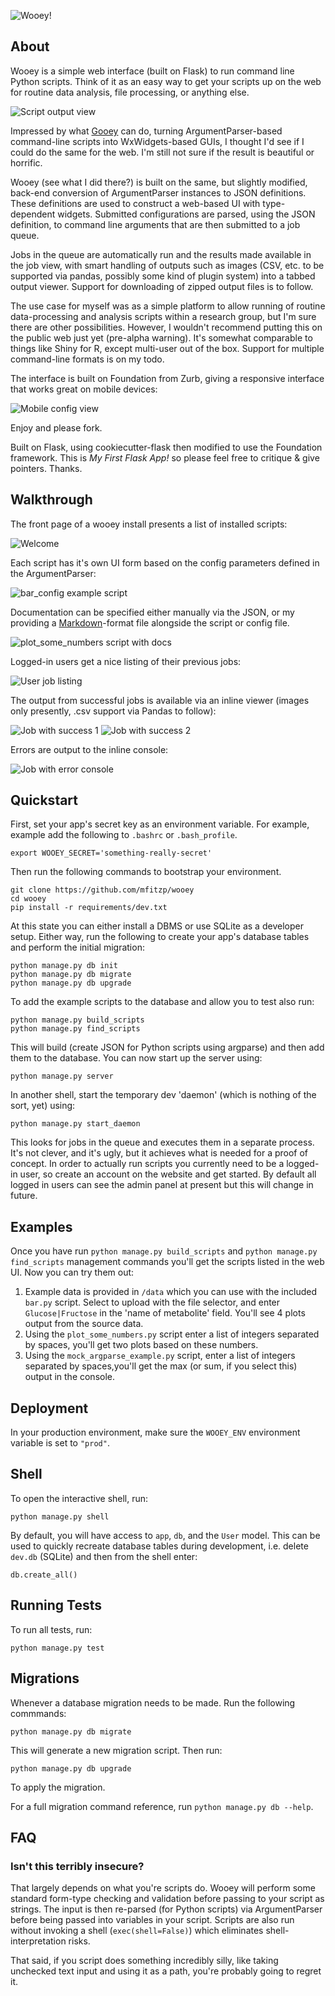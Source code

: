 ![Wooey!](wooey-banner.png)

## About

Wooey is a simple web interface (built on Flask) to run command line Python scripts. Think of it as an easy way to get
your scripts up on the web for routine data analysis, file processing, or anything else.

![Script output view](large-view-output.png)

Impressed by what [Gooey](https://github.com/chriskiehl/Gooey) can do, turning ArgumentParser-based command-line scripts
into WxWidgets-based GUIs, I thought
I'd see if I could do the same for the web. I'm still not sure if the result is beautiful or horrific.

Wooey (see what I did there?) is built on the same, but slightly modified, back-end conversion of ArgumentParser
instances to JSON definitions. These definitions are used to construct a web-based UI with type-dependent widgets.
Submitted configurations are parsed, using the JSON definition, to command line arguments that are then submitted to a job queue.

Jobs in the queue are automatically run and the results made available in the job view, with smart handling of outputs
such as images (CSV, etc. to be supported via pandas, possibly some kind of plugin system) into a tabbed output viewer.
Support for downloading of zipped output files is to follow.

The use case for myself was as a simple platform to allow running of routine data-processing and analysis scripts
within a research group, but I'm sure there are other possibilities. However, I wouldn't recommend putting this
on the public web just yet (pre-alpha warning). It's somewhat comparable to things like Shiny for R, except multi-user
out of the box. Support for multiple command-line formats is on my todo.

The interface is built on Foundation from Zurb, giving a responsive interface that works great on mobile devices:

![Mobile config view](mobile-view-config.png)


Enjoy and please fork.

Built on Flask, using cookiecutter-flask then modified to use the Foundation framework. This is *My First Flask App!*
so please feel free to critique & give pointers. Thanks.


## Walkthrough

The front page of a wooey install presents a list of installed scripts:

![Welcome](welcome_to_wooey.png)

Each script has it's own UI form based on the config parameters defined in the ArgumentParser:

![bar_config example script](bar_config.png)

Documentation can be specified either manually via the JSON, or my providing a
[Markdown](http://en.wikipedia.org/wiki/Markdown)-format file alongside the script or config file.

![plot_some_numbers script with docs](plot_some_numbers_with_documentation.png)

Logged-in users get a nice listing of their previous jobs:

![User job listing](user_job_list.png)

The output from successful jobs is available via an inline viewer (images only presently, .csv support via Pandas to follow):

![Job with success 1](job_success_1.png)
![Job with success 2](job_success_2.png)

Errors are output to the inline console:

![Job with error console](job_with_error.png)



## Quickstart

First, set your app's secret key as an environment variable. For example, example add the following to ``.bashrc`` or ``.bash_profile``.


    export WOOEY_SECRET='something-really-secret'


Then run the following commands to bootstrap your environment.


    git clone https://github.com/mfitzp/wooey
    cd wooey
    pip install -r requirements/dev.txt

At this state you can either install a DBMS or use SQLite as a developer setup.
Either way, run the following to create your app's database tables and perform the initial migration:

    python manage.py db init
    python manage.py db migrate
    python manage.py db upgrade

To add the example scripts to the database and allow you to test
also run:

    python manage.py build_scripts
    python manage.py find_scripts

This will build (create JSON for Python scripts using argparse) and then add them to the database. You can now start up
the server using:

    python manage.py server

In another shell, start the temporary dev 'daemon' (which is nothing of the sort, yet) using:

    python manage.py start_daemon

This looks for jobs in the queue and executes them in a separate process. It's not clever, and it's ugly, but it
achieves what is needed for a proof of concept. In order to actually run scripts you currently need to be a logged-in
user, so create an account on the website and get started. By default all logged in users can see the admin panel at
present but this will change in future.

## Examples

Once you have run `python manage.py build_scripts` and `python manage.py find_scripts` management commands you'll
get the scripts listed in the web UI. Now you can try them out:

1. Example data is provided in `/data` which you can use with the included `bar.py` script. Select to upload with the
file selector, and enter `Glucose|Fructose` in the 'name of metabolite' field. You'll see 4 plots output from the source data.
2. Using the `plot_some_numbers.py` script enter a list of integers separated by spaces, you'll get two plots based on these numbers.
3. Using the `mock_argparse_example.py` script, enter a list of integers separated by spaces,you'll get the max (or sum, if you select this) output in the console.

## Deployment

In your production environment, make sure the ``WOOEY_ENV`` environment variable is set to ``"prod"``.


## Shell

To open the interactive shell, run:

    python manage.py shell

By default, you will have access to ``app``, ``db``, and the ``User`` model. This can be used to quickly recreate database tables
during development, i.e. delete `dev.db` (SQLite) and then from the shell enter:

    db.create_all()


## Running Tests

To run all tests, run:

    python manage.py test


## Migrations

Whenever a database migration needs to be made. Run the following commmands:

    python manage.py db migrate

This will generate a new migration script. Then run:

    python manage.py db upgrade

To apply the migration.

For a full migration command reference, run ``python manage.py db --help``.

## FAQ

### Isn't this terribly insecure?

That largely depends on what you're scripts do. Wooey will perform some standard form-type checking and validation
before passing to your script as strings. The input is then re-parsed (for Python scripts) via ArgumentParser before being
passed into variables in your script. Scripts are also run without invoking a shell (`exec(shell=False)`) which eliminates
shell-interpretation risks.

That said, if you script does something incredibly silly, like taking unchecked text input and using it
as a path, you're probably going to regret it.


